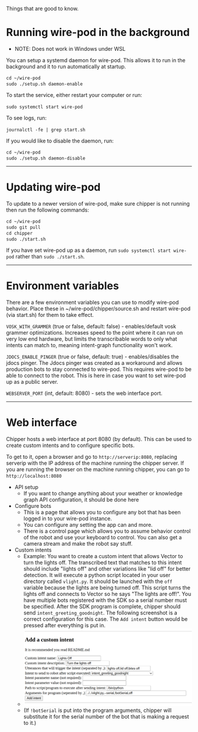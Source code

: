 Things that are good to know.

# Running wire-pod in the background

- NOTE: Does not work in Windows under WSL

You can setup a systemd daemon for wire-pod. This allows it to run in the background and it to run automatically at startup.
```
cd ~/wire-pod
sudo ./setup.sh daemon-enable
```
To start the service, either restart your computer or run:

`sudo systemctl start wire-pod`

To see logs, run:

`journalctl -fe | grep start.sh`

If you would like to disable the daemon, run:
```
cd ~/wire-pod
sudo ./setup.sh daemon-disable
```


***


# Updating wire-pod

To update to a newer version of wire-pod, make sure chipper is not running then run the following commands:

```
cd ~/wire-pod
sudo git pull
cd chipper
sudo ./start.sh
```

If you have set wire-pod up as a daemon, run `sudo systemctl start wire-pod` rather than `sudo ./start.sh`.

***

# Environment variables

There are a few environment variables you can use to modify wire-pod behavior. Place these in ~/wire-pod/chipper/source.sh and restart wire-pod (via start.sh) for them to take effect.

`VOSK_WITH_GRAMMER` (true or false, default: false) - enables/default vosk grammer optimizations. Increases speed to the point where it can run on very low end hardware, but limits the transcribable words to only what intents can match to, meaning intent-graph functionality won't work.

`JDOCS_ENABLE_PINGER` (true or false, default: true) - enables/disables the jdocs pinger. The Jdocs pinger was created as a workaround and allows production bots to stay connected to wire-pod. This requires wire-pod to be able to connect to the robot. This is here in case you want to set wire-pod up as a public server.

`WEBSERVER_PORT` (int, default: 8080) - sets the web interface port.


***


# Web interface

Chipper hosts a web interface at port 8080 (by default). This can be used to create custom intents and to configure specific bots.

To get to it, open a browser and go to `http://serverip:8080`, replacing serverip with the IP address of the machine running the chipper server. If you are running the browser on the machine running chipper, you can go to `http://localhost:8080`

- API setup
	- If you want to change anything about your weather or knowledge graph API configuration, it should be done here
- Configure bots
	- This is a page that allows you to configure any bot that has been logged in to your wire-pod instance.
	- You can configure any setting the app can and more.
	- There is a control page which allows you to assume behavior control of the robot and use your keyboard to control. You can also get a camera stream and make the robot say stuff.
- Custom intents
	- Example: You want to create a custom intent that allows Vector to turn the lights off. The transcribed text that matches to this intent should include "lights off" and other variations like "lid off" for better detection. It will execute a python script located in your user directory called `vlight.py`. It should be launched with the `off` variable because the lights are being turned off. This script turns the lights off and connects to Vector so he says "The lights are off!". You have multiple bots registered with the SDK so a serial number must be specified. After the SDK program is complete, chipper should send `intent_greeting_goodnight`. The following screenshot is a correct configuration for this case. The `Add intent` button would be pressed after everything is put in.
	- ![Custom Intent Screenshot](./images/customIntent.png)
	- (If `!botSerial` is put into the program arguments, chipper will substitute it for the serial number of the bot that is making a request to it.)